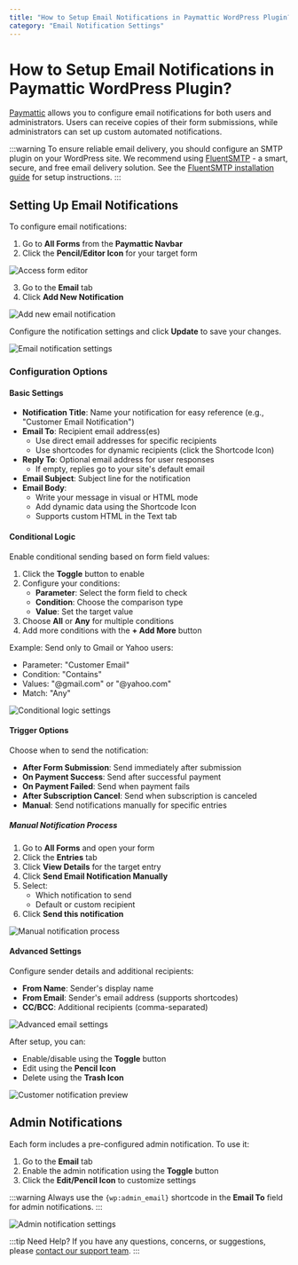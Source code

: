 ```yaml
---
title: "How to Setup Email Notifications in Paymattic WordPress Plugin?"
category: "Email Notification Settings"
---
```


# How to Setup Email Notifications in Paymattic WordPress Plugin?

[Paymattic](https://paymattic.com/) allows you to configure email notifications for both users and administrators. Users can receive copies of their form submissions, while administrators can set up custom automated notifications.

:::warning
To ensure reliable email delivery, you should configure an SMTP plugin on your WordPress site. We recommend using [FluentSMTP](https://fluentsmtp.com/) - a smart, secure, and free email delivery solution. See the [FluentSMTP installation guide](https://fluentsmtp.com/docs/installing-fluent-smtp/) for setup instructions.
:::

## Setting Up Email Notifications

To configure email notifications:

1. Go to **All Forms** from the **Paymattic Navbar**
2. Click the **Pencil/Editor Icon** for your target form

![Access form editor](/images/email-notification-settings/how-to-setup-email-notifications-in-paymattic-wordpress-plugin/EditPencil-icon-of-a-specific-form-scaled.webp)

3. Go to the **Email** tab
4. Click **Add New Notification**

![Add new email notification](/images/email-notification-settings/how-to-setup-email-notifications-in-paymattic-wordpress-plugin/Add-New-Notification-button-scaled.webp)

Configure the notification settings and click **Update** to save your changes.

![Email notification settings](/images/email-notification-settings/how-to-setup-email-notifications-in-paymattic-wordpress-plugin/Full-Settings-page-of-Email-Notification-.webp)

### Configuration Options

#### Basic Settings

- **Notification Title**: Name your notification for easy reference (e.g., "Customer Email Notification")
- **Email To**: Recipient email address(es)
  - Use direct email addresses for specific recipients
  - Use shortcodes for dynamic recipients (click the Shortcode Icon)
- **Reply To**: Optional email address for user responses
  - If empty, replies go to your site's default email
- **Email Subject**: Subject line for the notification
- **Email Body**: 
  - Write your message in visual or HTML mode
  - Add dynamic data using the Shortcode Icon
  - Supports custom HTML in the Text tab

#### Conditional Logic

Enable conditional sending based on form field values:

1. Click the **Toggle** button to enable
2. Configure your conditions:
   - **Parameter**: Select the form field to check
   - **Condition**: Choose the comparison type
   - **Value**: Set the target value
3. Choose **All** or **Any** for multiple conditions
4. Add more conditions with the **+ Add More** button

Example: Send only to Gmail or Yahoo users:
- Parameter: "Customer Email"
- Condition: "Contains"
- Values: "@gmail.com" or "@yahoo.com"
- Match: "Any"

![Conditional logic settings](/images/email-notification-settings/how-to-setup-email-notifications-in-paymattic-wordpress-plugin/Conditional-Logics.webp)

#### Trigger Options

Choose when to send the notification:

- **After Form Submission**: Send immediately after submission
- **On Payment Success**: Send after successful payment
- **On Payment Failed**: Send when payment fails
- **After Subscription Cancel**: Send when subscription is canceled
- **Manual**: Send notifications manually for specific entries

##### Manual Notification Process

1. Go to **All Forms** and open your form
2. Click the **Entries** tab
3. Click **View Details** for the target entry
4. Click **Send Email Notification Manually**
5. Select:
   - Which notification to send
   - Default or custom recipient
6. Click **Send this notification**

![Manual notification process](/images/email-notification-settings/how-to-setup-email-notifications-in-paymattic-wordpress-plugin/Send-notification-pop-up-page.webp)

#### Advanced Settings

Configure sender details and additional recipients:

- **From Name**: Sender's display name
- **From Email**: Sender's email address (supports shortcodes)
- **CC/BCC**: Additional recipients (comma-separated)

![Advanced email settings](/images/email-notification-settings/how-to-setup-email-notifications-in-paymattic-wordpress-plugin/Advanced-Settings.webp)

After setup, you can:
- Enable/disable using the **Toggle** button
- Edit using the **Pencil Icon**
- Delete using the **Trash Icon**

![Customer notification preview](/images/email-notification-settings/how-to-setup-email-notifications-in-paymattic-wordpress-plugin/Preview-of-added-customer-email-notification-scaled.webp)

## Admin Notifications

Each form includes a pre-configured admin notification. To use it:

1. Go to the **Email** tab
2. Enable the admin notification using the **Toggle** button
3. Click the **Edit/Pencil Icon** to customize settings

:::warning
Always use the `{wp:admin_email}` shortcode in the **Email To** field for admin notifications.
:::

![Admin notification settings](/images/email-notification-settings/how-to-setup-email-notifications-in-paymattic-wordpress-plugin/Pre-built-Admin-Email-Notification-scaled.webp)

:::tip Need Help?
If you have any questions, concerns, or suggestions, please [contact our support team](https://wpmanageninja.com/support-tickets/).
:::
